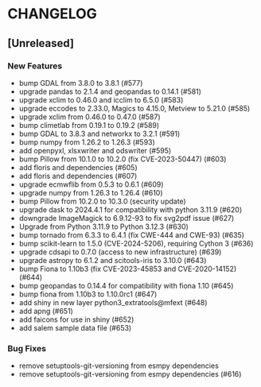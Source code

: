 # CHANGELOG

## [Unreleased]

### New Features

- bump GDAL from 3.8.0 to 3.8.1 (#577)
- upgrade pandas to 2.1.4 and geopandas to 0.14.1 (#581)
- upgrade xclim to 0.46.0 and icclim to 6.5.0 (#583)
- upgrade eccodes to 2.33.0, Magics to 4.15.0, Metview to 5.21.0 (#585)
- upgrade xclim from 0.46.0 to 0.47.0 (#587)
- bump climetlab from 0.19.1 to 0.19.2 (#589)
- bump GDAL to 3.8.3 and networkx to 3.2.1 (#591)
- bump numpy from 1.26.2 to 1.26.3 (#593)
- add openpyxl, xlsxwriter and odswriter (#595)
- bump Pillow from 10.1.0 to 10.2.0 (fix CVE-2023-50447) (#603)
- add floris and dependencies (#605)
- add floris and dependencies (#607)
- upgrade ecmwflib from 0.5.3 to 0.6.1 (#609)
- upgrade numpy from 1.26.3 to 1.26.4 (#610)
- bump Pillow from 10.2.0 to 10.3.0 (security update)
- upgrade dask to 2024.4.1 for compatibility with python 3.11.9 (#620)
- downgrade ImageMagick to 6.9.12-93 to fix svg2pdf issue (#627)
- Upgrade from Python 3.11.9 to Python 3.12.3 (#630)
- bump tornado from 6.3.3 to 6.4.1 (fix CWE-444 and CWE-93) (#635)
- bump scikit-learn to 1.5.0 (CVE-2024-5206), requiring Cython 3 (#636)
- upgrade cdsapi to 0.7.0 (access to new infrastructure) (#639)
- upgrade astropy to 6.1.2 and scitools-iris to 3.10.0 (#643)
- bump Fiona to 1.10b3 (fix CVE-2023-45853 and CVE-2020-14152) (#644)
- bump geopandas to 0.14.4 for compatibility with fiona 1.10 (#645)
- bump fiona from 1.10b3 to 1.10.0rc1 (#647)
- add shiny in new layer python3_extratools@mfext (#648)
- add apng (#651)
- add faicons for use in shiny (#652)
- add salem sample data file (#653)

### Bug Fixes

- remove setuptools-git-versioning from esmpy dependencies
- remove setuptools-git-versioning from esmpy dependencies (#616)


